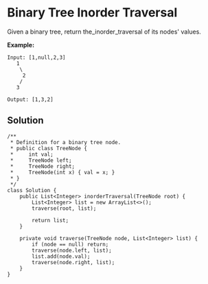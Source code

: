 # Binary Tree Inorder Traversal

Given a binary tree, return the_inorder_traversal of its nodes' values.

**Example:**

```
Input: [1,null,2,3]
   1
    \
     2
    /
   3

Output: [1,3,2]
```

## Solution

```
/**
 * Definition for a binary tree node.
 * public class TreeNode {
 *     int val;
 *     TreeNode left;
 *     TreeNode right;
 *     TreeNode(int x) { val = x; }
 * }
 */
class Solution {
    public List<Integer> inorderTraversal(TreeNode root) {
        List<Integer> list = new ArrayList<>();
        traverse(root, list);
        
        return list;
    }
    
    private void traverse(TreeNode node, List<Integer> list) {
        if (node == null) return;
        traverse(node.left, list);
        list.add(node.val);
        traverse(node.right, list);
    }
}
```



